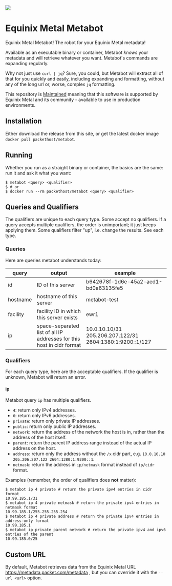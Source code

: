 ![](https://img.shields.io/badge/Stability-Maintained-green.svg)

# Equinix Metal Metabot

Equinix Metal Metabot! The robot for your Equinix Metal metadata!

Available as an executable binary or container, Metabot _knows_ your metadata and will retrieve whatever you want. Metabot's commands are expanding regularly.

Why not just use `curl | jq`? Sure, you could, but Metabot will extract all of that for you quickly and easily, including expanding and formatting, without any of the long url or, worse, complex `jq` formatting.

This repository is [Maintained](https://github.com/packethost/standards/blob/master/maintained-statement.md) meaning that this software is supported by Equinix Metal and its community - available to use in production environments.

## Installation

Either download the release from this site, or get the latest docker image `docker pull packethost/metabot`.

## Running
Whether you run as a straight binary or container, the basics are the same: run it and ask it what you want:

```
$ metabot <query> <qualifier>
$ # or
$ docker run --rm packethost/metabot <query> <qualifier>
```

## Queries and Qualifiers
The qualifiers are unique to each query type. Some accept no qualifiers. If a query accepts multiple qualifiers, the order is unimportant; it just keeps applying them. Some qualifiers filter "up", i.e. change the results. See each type.

### Queries
Here are queries metabot understands today:

|query|output|example|
|---|---|---|
|id|ID of this server|b642678f-1d6e-45a2-aed1-bd0a63135fe5|
|hostname|hostname of this server|metabot-test|
|facility|facility ID in which this server exists|ewr1|
|ip|space-separated list of all IP addresses for this host in cidr format|10.0.10.10/31 205.206.207.122/31 2604:1380:1:9200::1/127|

### Qualifiers

For each query type, here are the acceptable qualifiers. If the qualifier is unknown, Metabot will return an error.

#### ip
Metabot query `ip` has multiple qualifiers.

* `4`: return only IPv4 addresses.
* `6`: return only IPv6 addresses.
* `private`: return only private IP addresses.
* `public`: return only public IP addresses.
* `network`: return the address of the network the host is in, rather than the address of the host itself.
* `parent`: return the parent IP address range instead of the actual IP address on the host.
* `address`: return only the address without the `/x` cidr part, e.g. `10.0.10.10 205.206.207.122 2604:1380:1:9200::1`.
* `netmask`: return the address in `ip/netmask` format instead of `ip/cidr` format.

Examples (remember, the order of qualifiers does **not** matter):

```
$ metabot ip 4 private # return the private ipv4 entries in cidr format
10.99.185.1/31
$ metabot ip 4 private netmask # return the private ipv4 entries in netmask format
10.99.185.1/255.255.255.254
$ metabot ip 4 private address # return the private ipv4 entries in address-only format
10.99.185.1
$ metabot ip private parent network # return the private ipv4 and ipv6 entries of the parent 
10.99.185.0/25
```

## Custom URL
By default, Metabot retrieves data from the Equinix Metal URL https://metadata.packet.com/metadata , but you can override it with the `--url <url>` option.

